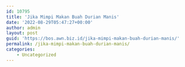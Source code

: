 ```yaml
---
id: 10795
title: 'Jika Mimpi Makan Buah Durian Manis'
date: '2022-08-29T05:47:27+00:00'
author: admin
layout: post
guid: 'https://bos.awn.biz.id/jika-mimpi-makan-buah-durian-manis/'
permalink: /jika-mimpi-makan-buah-durian-manis/
categories:
    - Uncategorized
---
```


